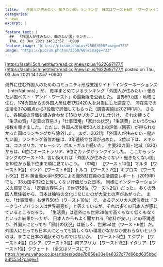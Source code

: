 ```yaml
---
title:  「外国人が住みたい、働きたい国」ランキング　日本はワースト6位　「ワークライフバランスが世界最悪」「給料安い」  
categories:
- news
excerpt: |
  
feature_text: |
  ##  「外国人が住みたい、働きたい国」ランキ...
  Thu, 03 Jun 2021 14:12:57  +0900
feature_image: "https://picsum.photos/2560/600?image=733"
image: "https://picsum.photos/2560/600?image=733"
---
```


[https://asahi.5ch.net/test/read.cgi/newsplus/1622697177/](https://asahi.5ch.net/test/read.cgi/newsplus/1622697177/)
posted on Thu, 03 Jun 2021 14:12:57  +0900

<!--more-->

海外に住む外国人のためのコミュニティ形成支援サイト「インターネーションズ（InterNations）」が、 毎年まとめているランキング「外国人が住みたい・働きたい国ベスト・アンド・ワースト」の最新版を公表した。 世界59カ国・地域に住む、174カ国からの外国人居住者1万2420人を対象にした調査で、 滞在先での生活を37の観点から7段階で評価してもらった（調査実施は2021年1月）。 さらに、各観点の評価を組み合わせて13のサブカテゴリに仕分け、 それを使って「生活の質」「定着の容易さ」「仕事環境」「家計の状況」「生活費」という5つの指数を導き出した。 ただし、外国人居住者50人以上の評価（回答）が得られなかった国はランキングから除外した。 まず、2021年「外国人が住みたい・働きたい国」ランキング首位の座は、3年連続で台湾が占めた。 2位以下は、メキシコ、コスタリカ、マレーシア、ポルトガルと続いた。 主要20カ国・地域（G20）からは、6位にオーストラリア、9位にカナダがランクインした。 ここからランキングのワースト10、言い換えれば「外国人が住みたくない・働きたくない国」を10位から最下位まで順に見ていこう。 （中略） 【ワースト10位】マルタ 【ワースト9位】インド 【ワースト8位】トルコ 【ワースト7位】キプロス 【ワースト6位】日本 英金融大手HSBCによる海外駐在員の生活調査レポート（2019年）でも、33カ国中32位と芳しくない評価だった日本。 同様にインターネーションズの調査でも、「定着の容易さ」で世界58位（ワースト2位）だった。 多くの外国人居住者から、日本は独特の文化になじむのが大変との声があがった。 また、「仕事環境」も世界50位（ワースト10位）で、 あるアメリカ人居住者は「ワークライフバランスは世界最悪だ」と答えているが、それは多くの日本人が感じているところだろう。 「生活費」は意外にも世界38位で高くもなく低くもなくといった結果だったが、 日本人からもよく聞かれる「給料が安い」との不満通り、外国人にとっても「家計の状況」は厳しく、世界54位（ワースト6位）だ。 外国人にとっても日本人にとっても嬉しくない環境がなかなか変わらないというのは、まさに日本の現状そのものではないか。 【ワースト5位】エジプト 【ワースト4位】ロシア 【ワースト3位】南アフリカ 【ワースト2位】イタリア 【ワースト1位】クウェート （全文はソースにて） https://news.yahoo.co.jp/articles/bdde7b658e33e0e6327c77d66bd635bbda3fc5a4?page=1
